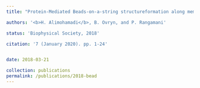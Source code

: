 ```yaml
---
title: "Protein-Mediated Beads-on-a-string structureformation along membrane nanotubes in live cells"

authors: '<b>H. Alimohamadi</b>, B. Ovryn, and P. Rangamani'

status: 'Biophysical Society, 2018'

citation: '7 (January 2020). pp. 1-24'


date: 2018-03-21

collection: publications
permalink: /publications/2018-bead
---
```

